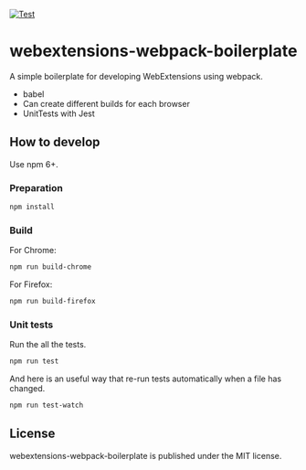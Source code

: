 [![Test](https://github.com/wtetsu/webextensions-webpack-boilerplate/workflows/CI/badge.svg)](https://github.com/wtetsu/mouse-dictionary/actions?query=workflow%3ATest)

# webextensions-webpack-boilerplate

A simple boilerplate for developing WebExtensions using webpack.

- babel
- Can create different builds for each browser
- UnitTests with Jest

## How to develop

Use npm 6+.

### Preparation

```sh
npm install
```

### Build

For Chrome:

```sh
npm run build-chrome
```

For Firefox:

```sh
npm run build-firefox
```

### Unit tests

Run the all the tests.

```sh
npm run test
```

And here is an useful way that re-run tests automatically when a file has changed.

```sh
npm run test-watch
```

## License

webextensions-webpack-boilerplate is published under the MIT license.
